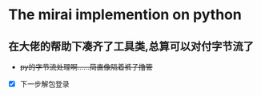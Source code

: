 # The mirai implemention on python

## 在大佬的帮助下凑齐了工具类,总算可以对付字节流了
- ~~py的字节流处理啊……简直像隔着裤子撸管~~


-[x] 下一步解包登录